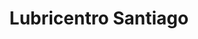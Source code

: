 ---
title: "Lubricentro Santiago"
url: /san-agustin-de-cajas/lubricentro-santiago/
shop: piezas de automóviles
---